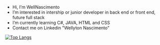 - Hi, I’m WellNascimento
- I’m interested in intership or junior developer in back end or front end, future full stack
- I’m currently learning C#, JAVA, HTML and CSS 
- Contact me on Linkedin "Wellyton Nascimento"

[![Top Langs](https://github-readme-stats.vercel.app/api/top-langs/?username=wellytonnasdev&layout=compact)](https://github.com/wellytonnasdev/github-readme-stats)
